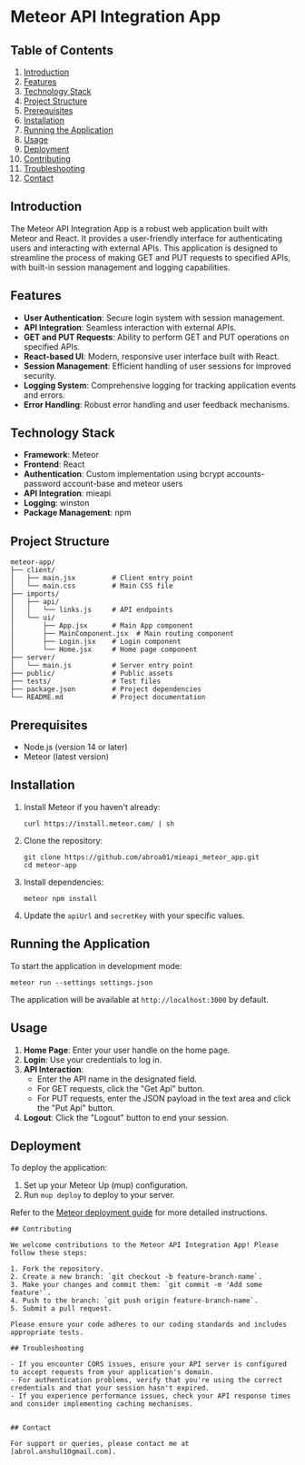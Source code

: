 # Meteor API Integration App

## Table of Contents
1. [Introduction](#introduction)
2. [Features](#features)
3. [Technology Stack](#technology-stack)
4. [Project Structure](#project-structure)
5. [Prerequisites](#prerequisites)
6. [Installation](#installation)
7. [Running the Application](#running-the-application)
8. [Usage](#usage)
9. [Deployment](#deployment)
10. [Contributing](#contributing)
11. [Troubleshooting](#troubleshooting)
12. [Contact](#contact)

## Introduction

The Meteor API Integration App is a robust web application built with Meteor and React. It provides a user-friendly interface for authenticating users and interacting with external APIs. This application is designed to streamline the process of making GET and PUT requests to specified APIs, with built-in session management and logging capabilities.

## Features

- **User Authentication**: Secure login system with session management.
- **API Integration**: Seamless interaction with external APIs.
- **GET and PUT Requests**: Ability to perform GET and PUT operations on specified APIs.
- **React-based UI**: Modern, responsive user interface built with React.
- **Session Management**: Efficient handling of user sessions for improved security.
- **Logging System**: Comprehensive logging for tracking application events and errors.
- **Error Handling**: Robust error handling and user feedback mechanisms.

## Technology Stack

- **Framework**: Meteor
- **Frontend**: React
- **Authentication**: Custom implementation using bcrypt accounts-password account-base and meteor users
- **API Integration**: mieapi
- **Logging**: winston
- **Package Management**: npm

## Project Structure

```
meteor-app/
├── client/
│   ├── main.jsx         # Client entry point
│   └── main.css         # Main CSS file
├── imports/
│   ├── api/
│   │   └── links.js     # API endpoints
│   └── ui/
│       ├── App.jsx      # Main App component
│       ├── MainComponent.jsx  # Main routing component
│       ├── Login.jsx    # Login component
│       └── Home.jsx     # Home page component
├── server/
│   └── main.js          # Server entry point
├── public/              # Public assets
├── tests/               # Test files
├── package.json         # Project dependencies
└── README.md            # Project documentation
```

## Prerequisites

- Node.js (version 14 or later)
- Meteor (latest version)

## Installation

1. Install Meteor if you haven't already:
   ```
   curl https://install.meteor.com/ | sh
   ```

2. Clone the repository:
   ```
   git clone https://github.com/abroa01/mieapi_meteor_app.git
   cd meteor-app
   ```

3. Install dependencies:
   ```
   meteor npm install
   ```

2. Update the `apiUrl` and `secretKey` with your specific values.

## Running the Application

To start the application in development mode:

```
meteor run --settings settings.json
```

The application will be available at `http://localhost:3000` by default.

## Usage

1. **Home Page**: Enter your user handle on the home page.
2. **Login**: Use your credentials to log in.
3. **API Interaction**:
   - Enter the API name in the designated field.
   - For GET requests, click the "Get Api" button.
   - For PUT requests, enter the JSON payload in the text area and click the "Put Api" button.
4. **Logout**: Click the "Logout" button to end your session.

## Deployment

To deploy the application:

1. Set up your Meteor Up (mup) configuration.
2. Run `mup deploy` to deploy to your server.

Refer to the [Meteor deployment guide](https://guide.meteor.com/deployment.html) for more detailed instructions.

```
## Contributing

We welcome contributions to the Meteor API Integration App! Please follow these steps:

1. Fork the repository.
2. Create a new branch: `git checkout -b feature-branch-name`.
3. Make your changes and commit them: `git commit -m 'Add some feature'`.
4. Push to the branch: `git push origin feature-branch-name`.
5. Submit a pull request.

Please ensure your code adheres to our coding standards and includes appropriate tests.

## Troubleshooting

- If you encounter CORS issues, ensure your API server is configured to accept requests from your application's domain.
- For authentication problems, verify that you're using the correct credentials and that your session hasn't expired.
- If you experience performance issues, check your API response times and consider implementing caching mechanisms.


## Contact

For support or queries, please contact me at [abrol.anshul10gmail.com].
